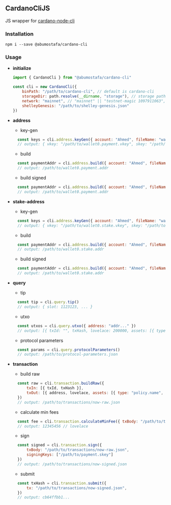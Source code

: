 ## CardanoCliJS

JS wrapper for [cardano-node-cli](https://github.com/input-output-hk/cardano-node/blob/master/doc/reference/cardano-node-cli-reference.md) 

### Installation
```
npm i --save @abumostafa/cardano-cli
```

### Usage

- **initialize**
    ```js
    import { CardanoCli } from "@abumostafa/cardano-cli"
    
    const cli = new CardanoCli({
        binPath: "/path/to/cardano-cli", // default is cardano-cli 
        storageDir: path.resolve(__dirname, "storage"), // storage path for keys, transactions, etc.,
        network: "mainnet", // "mainnet" || "testnet-magic 1097911063",
        shelleyGenesis: "/path/to/shelley-genesis.json"
    })
    ```

- **address**
    - key-gen
    ```js
      const keys = cli.address.keyGen({ account: "Ahmed", fileName: "wallet0" })
      // output: { vkey: "/path/to/wallet0.payment.vkey", skey: "/path/to/wallet0.payment.skey" } 
    ```
    - build
    ```js
      const paymentAddr = cli.address.build({ account: "Ahmed", fileName: "wallet0" })
      // output: /path/to/wallet0.payment.addr 
    ```
    - build signed
    ```js
      const paymentAddr = cli.address.build({ account: "Ahmed", fileName: "wallet0", signing: true })
      // output: /path/to/wallet0.payment.addr 
    ```

- **stake-address**
    - key-gen
    ```js
      const keys = cli.address.keyGen({ account: "Ahmed", fileName: "wallet0" })
      // output: { vkey: "/path/to/wallet0.stake.vkey", skey: "/path/to/wallet0.stake.skey" } 
    ```
    - build
    ```js
      const paymentAddr = cli.address.build({ account: "Ahmed", fileName: "wallet0" })
      // output: /path/to/wallet0.stake.addr 
    ```
    - build signed
    ```js
      const paymentAddr = cli.address.build({ account: "Ahmed", fileName: "wallet0", signing: true })
      // output: /path/to/wallet0.stake.addr 
    ```

- **query**
    - tip
    ```js
      const tip = cli.query.tip()
      // output: { slot: 1123123, ... } 
    ```
    - utxo
    ```js
      const utxos = cli.query.utxo({ address: "addr..." })
      // output: [{ txId: "", txHash, lovelace: 200000, assets: [{ type: "policy.name", querntity: 1 }]}] 
    ```
    - protocol parameters
    ```js
      const params = cli.query.protocolParameters()
      // output: /path/to/protocol-parameters.json 
    ```

- **transaction**
    - build raw
    ```js
      const raw = cli.transaction.buildRaw({
          txIn: [{ txId, txHash }],
          txOut: [{ address, lovelace, assets: [{ type: "policy.name", quantity: 1 }] }],
      })
      // output: /path/to/transactions/now-raw.json 
    ```
    - calculate min fees
    ```js
      const fee = cli.transaction.calculateMinFee({ txBody: "/path/to/transactions/now-raw.json"  })
      // output: 12345456 // lovelace 
    ```
    - sign
    ```js
      const signed = cli.transaction.sign({ 
          txBody: "/path/to/transactions/now-raw.json",
          signingKeys: ["/path/to/payment.skey"] 
      })
      // output: /path/to/transactions/now-signed.json 
    ```
    - submit
    ```js
      const txHash = cli.transaction.submit({ 
          tx: "/path/to/transactions/now-signed.json",
      })
      // output: cb64ffbb1...
    ```

